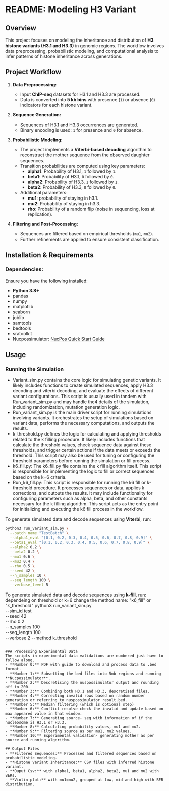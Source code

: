 # README: Modeling H3 Variant

## Overview
This project focuses on modeling the inheritance and distribution of **H3 histone variants (H3.1 and H3.3)** in genomic regions. The workflow involves data preprocessing, probabilistic modeling, and computational analysis to infer patterns of histone inheritance across generations.

## Project Workflow
1. **Data Preprocessing:**
   - Input **ChIP-seq** datasets for H3.1 and H3.3 are processed.
   - Data is converted into **5 kb bins** with presence (`1`) or absence (`0`) indicators for each histone variant.
   
2. **Sequence Generation:**
   - Sequences of H3.1 and H3.3 occurrences are generated.
   - Binary encoding is used: `1` for presence and `0` for absence.
   
3. **Probabilistic Modeling:**
   - The project implements a **Viterbi-based decoding** algorithm to reconstruct the mother sequence from the observed daughter sequences.
   - Transition probabilities are computed using key parameters:
     - **alpha1**: Probability of H3.1, `1` followed by `1`.
     - **beta1**: Probability of H3.1, `0` followed by `0`.
     - **alpha2**: Probability of H3.3, `1` followed by `1`.
     - **beta2**: Probability of H3.3, `0` followed by `0`.
   - Additional parameters:
     - **mu1**: probability of staying in h3.1.
     - **mu2**: Probability of staying in h3.3.
     - **rho**: Probability of a random flip (noise in sequencing, loss at replication).
   
4. **Filtering and Post-Processing:**
   - Sequences are filtered based on empirical thresholds (`mu1`, `mu2`).
   - Further refinements are applied to ensure consistent classification.
   
## Installation & Requirements
### Dependencies:
Ensure you have the following installed:
- **Python 3.8+**
- pandas
- numpy
- matplotlib
- seaborn
- joblib
- samtools
- bedtools
- sratoolkit
- Nucpossimulator: [NucPos Quick Start Guide](https://bioinformatics.hochschule-stralsund.de/nucpos/quick_start.html)
## Usage
### Running the Simulation

- Variant_sim.py contains the core logic for simulating genetic variants. It likely includes functions to create simulated sequences, apply H3.3 decoding and viterbi decoding, and evaluate the effects of different variant configurations. This script is usually used in tandem with Run_variant_sim.py and may handle the4 details of the simulation, including randomization, mutation generation logic.
- Run_variant_sim.py is the main driver script for running simulations involving variants. It orchestrates the setup of simulations based on variant data, performs the necessary computations, and outputs the results.
- k_threshold.py defines the logic for calculating and applying thresholds related to the k filling procedure. It likely includes functions that calculate the threshold values, check sequence data against these thresholds, and trigger certain actions if the data meets or exceeds the threshold. This script may also be used for tuning or configuring the threshold parameters before running the simulation or fill process.
- k6_fill.py: The k6_fill.py file contains the k fill algorithm itself. This script is responsible for implementing the logic to fill or correct sequences based on the k=6 criteria.
- Run_k6_fill.py: This script is responsible for running the k6 fill or k-threshold procedure. It processes sequences or data, applies k corrections, and outputs the results. It may include functionality for configuring parameters such as alpha, beta, and other constants necessary for the k filling algorithm. This script acts as the entry point for initializing and executing the k6 fill process in the workflow.

To generate simulated data and decode sequences using **Viterbi**, run:
```bash
python3 run_variant_sim.py \
  --batch_name "TestBatch" \
  --alpha1_eval "[0.1, 0.2, 0.3, 0.4, 0.5, 0.6, 0.7, 0.8, 0.9]" \
  --beta1_eval "[0.1, 0.2, 0.3, 0.4, 0.5, 0.6, 0.7, 0.8, 0.9]" \
  --alpha2 0.2 \
  --beta2 0.2 \
  --mu1 0.6 \
  --mu2 0.4 \
  --rho 0.5 \
  --seed 42 \
  --n_samples 10 \
  --seq_length 100 \
  --verbose_level 5
```
To generate simulated data and decode sequences using **k-fill**, run: dependeing on threshold or k=6 change the method name: "k6_fill" or "k_threshold"
python3 run_variant_sim.py \
  --sim_id test \
  --seed 42 \
  --rho 0.2 \
  --n_samples 100 \
  --seq_length 100 \
  --verbose 2 
  --method k_threshold
```

### Processing Experimental Data
The scripts in experimental data validations are numbered just have to follow along.
- **Number 0:** PDF with guide to download and process data to .bed format.
- **Number 1:** Subsetting the bed files into 5mb regions and running **Nucpossimulator**.
- **Number 2:** Descretising the nuspossimulator output and rounding off to 200.
- **Number 3:** Combining both H3.1 and H3.3, descretised files.
- **Number 4:** Correcting invalid rows based on random number generation or referring to nuspossimulator result.bed.
- **Number 5:** Median filtering (which is optional step)
- **Number 6:** Conflict resolve check the invalid and update based on max appeared value in that window.
- **Number 7:** Generating source- seq with information of if the nucleosome is H3.1 or H3.3.
- **Number 8:** Calculating probability values, mu1 and mu2.
- **Number 9:** Filtering source as per mu1, mu2 values.
- **Number 10:** Experimental validation- generating mother as per source and running algorithm.

## Output Files
- **Filtered Sequences:** Processed and filtered sequences based on probabilistic modeling.
- **Histone Variant Inheritance:** CSV files with inferred histone variant.
- **Ouput Csv:** with alpha1, beta1, alpha2, beta2, mu1 and mu2 with BERs.
- **Violin plot:** with mu1=mu2, grouped at low, mid and high with BER distribution.
